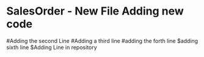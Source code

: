# SalesOrder - New File Adding new code
#Adding the second Line
#Adding a third line
#adding the forth line
$adding sixth line
$Adding Line in repository
